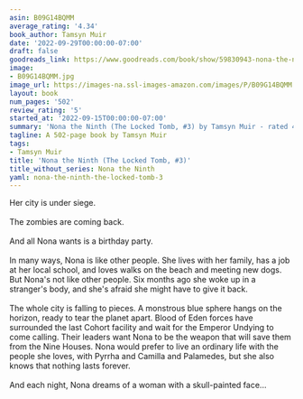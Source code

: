 ```yaml
---
asin: B09G14BQMM
average_rating: '4.34'
book_author: Tamsyn Muir
date: '2022-09-29T00:00:00-07:00'
draft: false
goodreads_link: https://www.goodreads.com/book/show/59830943-nona-the-ninth
image:
- B09G14BQMM.jpg
image_url: https://images-na.ssl-images-amazon.com/images/P/B09G14BQMM.01._SCLZZZZZZZ.jpg
layout: book
num_pages: '502'
review_rating: '5'
started_at: '2022-09-15T00:00:00-07:00'
summary: 'Nona the Ninth (The Locked Tomb, #3) by Tamsyn Muir - rated 4.34/5 on Goodreads'
tagline: A 502-page book by Tamsyn Muir
tags:
- Tamsyn Muir
title: 'Nona the Ninth (The Locked Tomb, #3)'
title_without_series: Nona the Ninth
yaml: nona-the-ninth-the-locked-tomb-3
---
```


Her city is under siege.<br /><br />The zombies are coming back.<br /><br />And all Nona wants is a birthday party.<br /><br />In many ways, Nona is like other people. She lives with her family, has a job at her local school, and loves walks on the beach and meeting new dogs. But Nona's not like other people. Six months ago she woke up in a stranger's body, and she's afraid she might have to give it back.<br /><br />The whole city is falling to pieces. A monstrous blue sphere hangs on the horizon, ready to tear the planet apart. Blood of Eden forces have surrounded the last Cohort facility and wait for the Emperor Undying to come calling. Their leaders want Nona to be the weapon that will save them from the Nine Houses. Nona would prefer to live an ordinary life with the people she loves, with Pyrrha and Camilla and Palamedes, but she also knows that nothing lasts forever.<br /><br />And each night, Nona dreams of a woman with a skull-painted face...